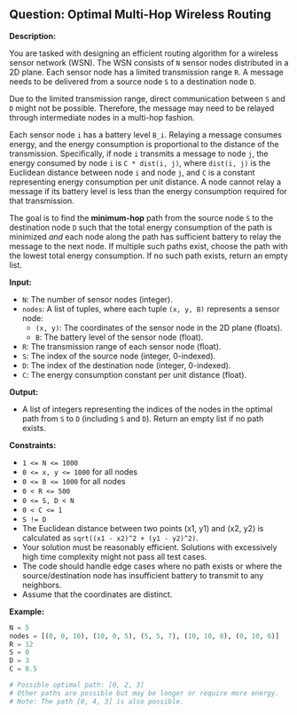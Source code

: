 ## Question: Optimal Multi-Hop Wireless Routing

**Description:**

You are tasked with designing an efficient routing algorithm for a wireless sensor network (WSN). The WSN consists of `N` sensor nodes distributed in a 2D plane. Each sensor node has a limited transmission range `R`. A message needs to be delivered from a source node `S` to a destination node `D`.

Due to the limited transmission range, direct communication between `S` and `D` might not be possible. Therefore, the message may need to be relayed through intermediate nodes in a multi-hop fashion.

Each sensor node `i` has a battery level `B_i`. Relaying a message consumes energy, and the energy consumption is proportional to the distance of the transmission. Specifically, if node `i` transmits a message to node `j`, the energy consumed by node `i` is `C * dist(i, j)`, where `dist(i, j)` is the Euclidean distance between node `i` and node `j`, and `C` is a constant representing energy consumption per unit distance. A node cannot relay a message if its battery level is less than the energy consumption required for that transmission.

The goal is to find the **minimum-hop** path from the source node `S` to the destination node `D` such that the total energy consumption of the path is minimized *and* each node along the path has sufficient battery to relay the message to the next node. If multiple such paths exist, choose the path with the lowest total energy consumption. If no such path exists, return an empty list.

**Input:**

*   `N`: The number of sensor nodes (integer).
*   `nodes`: A list of tuples, where each tuple `(x, y, B)` represents a sensor node:
    *   `(x, y)`: The coordinates of the sensor node in the 2D plane (floats).
    *   `B`: The battery level of the sensor node (float).
*   `R`: The transmission range of each sensor node (float).
*   `S`: The index of the source node (integer, 0-indexed).
*   `D`: The index of the destination node (integer, 0-indexed).
*   `C`: The energy consumption constant per unit distance (float).

**Output:**

*   A list of integers representing the indices of the nodes in the optimal path from `S` to `D` (including `S` and `D`). Return an empty list if no path exists.

**Constraints:**

*   `1 <= N <= 1000`
*   `0 <= x, y <= 1000` for all nodes
*   `0 <= B <= 1000` for all nodes
*   `0 < R <= 500`
*   `0 <= S, D < N`
*   `0 < C <= 1`
*   `S != D`
*   The Euclidean distance between two points (x1, y1) and (x2, y2) is calculated as `sqrt((x1 - x2)^2 + (y1 - y2)^2)`.
*   Your solution must be reasonably efficient. Solutions with excessively high time complexity might not pass all test cases.
*   The code should handle edge cases where no path exists or where the source/destination node has insufficient battery to transmit to any neighbors.
*   Assume that the coordinates are distinct.

**Example:**

```python
N = 5
nodes = [(0, 0, 10), (10, 0, 5), (5, 5, 7), (10, 10, 8), (0, 10, 6)]
R = 12
S = 0
D = 3
C = 0.5

# Possible optimal path: [0, 2, 3]
# Other paths are possible but may be longer or require more energy.
# Note: The path [0, 4, 3] is also possible.
```
